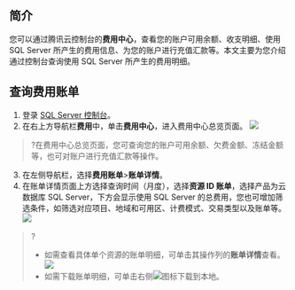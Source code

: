 ﻿## 简介
您可以通过腾讯云控制台的**费用中心**，查看您的账户可用余额、收支明细、使用 SQL Server 所产生的费用信息、为您的账户进行充值汇款等。本文主要为您介绍通过控制台查询使用 SQL Server 所产生的费用明细。
## 查询费用账单
1. 登录 [SQL Server 控制台](https://console.cloud.tencent.com/sqlserver#/)。
2. 在右上方导航栏**费用**中，单击**费用中心**，进入费用中心总览页面。
![](https://qcloudimg.tencent-cloud.cn/raw/6aaae177aa309b91312f717db42171d9.png)
>?在费用中心总览页面，您可查询您的账户可用余额、欠费金额、冻结金额等，也可对账户进行充值汇款等操作。
3. 在左侧导航栏，选择**费用账单**>**账单详情**。
4. 在账单详情页面上方选择查询时间（月度），选择**资源 ID 账单**，选择产品为云数据库 SQL Server，下方会显示使用 SQL Server 的总费用，您也可增加筛选条件，如筛选对应项目、地域和可用区、计费模式、交易类型以及账单等。
![](https://qcloudimg.tencent-cloud.cn/raw/bafe73b9fb9d8d010c6f00e843771c61.png)
>?
>- 如需查看具体单个资源的账单明细，可单击其操作列的**账单详情**查看。
>![](https://qcloudimg.tencent-cloud.cn/raw/128077e7ddf7501d56a9aa1a958bfeb9.png)
>- 如需下载账单明细，可单击右侧![](https://qcloudimg.tencent-cloud.cn/raw/5c3156091a612c448923c8b6f71c7a8d.png)图标下载到本地。